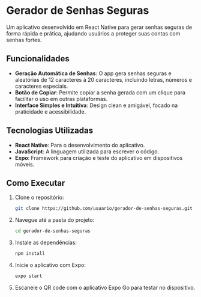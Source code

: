 # Gerador de Senhas Seguras

Um aplicativo desenvolvido em React Native para gerar senhas seguras de forma rápida e prática, ajudando usuários a proteger suas contas com senhas fortes.

## Funcionalidades

- **Geração Automática de Senhas**: O app gera senhas seguras e aleatórias de 12 caracteres à 20 caracteres, incluindo letras, números e caracteres especiais.
- **Botão de Copiar**: Permite copiar a senha gerada com um clique para facilitar o uso em outras plataformas.
- **Interface Simples e Intuitiva**: Design clean e amigável, focado na praticidade e acessibilidade.

## Tecnologias Utilizadas

- **React Native**: Para o desenvolvimento do aplicativo.
- **JavaScript**: A linguagem utilizada para escrever o código.
- **Expo**: Framework para criação e teste do aplicativo em dispositivos móveis.

## Como Executar

1. Clone o repositório:

   ```bash
   git clone https://github.com/usuario/gerador-de-senhas-seguras.git
2. Navegue até a pasta do projeto:

   ```bash
   cd gerador-de-senhas-seguras
3. Instale as dependências:

   ```bash
   npm install
   
4. Inicie o aplicativo com Expo:
   
   ```bash
   expo start

5. Escaneie o QR code com o aplicativo Expo Go para testar no dispositivo.







